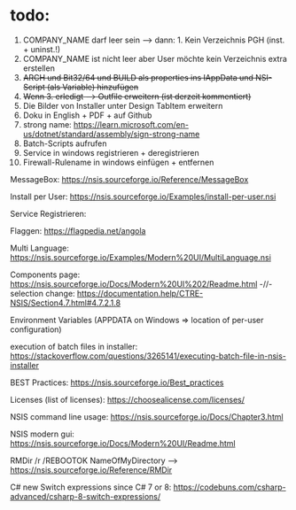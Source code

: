 ﻿
# todo:
1.  COMPANY_NAME darf leer sein --> dann: 1. Kein Verzeichnis PGH (inst. + uninst.!)
2.  COMPANY_NAME ist nicht leer aber User möchte kein Verzeichnis extra erstellen 
3.  ~~ARCH und Bit32/64 und BUILD als properties ins IAppData und NSI-Script (als Variable) hinzufügen~~
4.  ~~Wenn 3. erledigt --> Outfile erweitern (ist derzeit kommentiert)~~
5.  Die Bilder von Installer unter Design TabItem erweitern
6.  Doku in English + PDF + auf Github
7.  strong name: https://learn.microsoft.com/en-us/dotnet/standard/assembly/sign-strong-name
8.  Batch-Scripts aufrufen
9.  Service in windows registrieren + deregistrieren
10. Firewall-Rulename in windows einfügen + entfernen

MessageBox: https://nsis.sourceforge.io/Reference/MessageBox

Install per User: https://nsis.sourceforge.io/Examples/install-per-user.nsi

Service Registrieren:

Flaggen: https://flagpedia.net/angola

Multi Language: https://nsis.sourceforge.io/Examples/Modern%20UI/MultiLanguage.nsi

Components page: https://nsis.sourceforge.io/Docs/Modern%20UI%202/Readme.html
-//- selection change: https://documentation.help/CTRE-NSIS/Section4.7.html#4.7.2.1.8


Environment Variables (APPDATA on Windows => location of per-user configuration)

execution of batch files in installer: https://stackoverflow.com/questions/3265141/executing-batch-file-in-nsis-installer

BEST Practices: https://nsis.sourceforge.io/Best_practices

Licenses (list of licenses): https://choosealicense.com/licenses/

NSIS command line usage: https://nsis.sourceforge.io/Docs/Chapter3.html

NSIS modern gui: https://nsis.sourceforge.io/Docs/Modern%20UI/Readme.html

RMDir /r /REBOOTOK NameOfMyDirectory  --> https://nsis.sourceforge.io/Reference/RMDir

C# new Switch expressions since C# 7 or 8: https://codebuns.com/csharp-advanced/csharp-8-switch-expressions/
